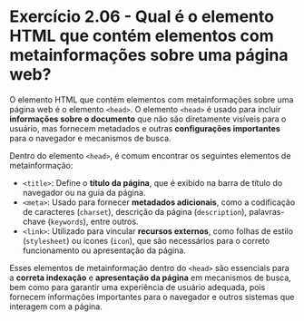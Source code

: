 # Exercício 2.06 - Qual é o elemento HTML que contém elementos com metainformações sobre uma página web?

O elemento HTML que contém elementos com metainformações sobre uma página web é
o elemento `<head>`. O elemento `<head>` é usado para incluir **informações
sobre o documento** que não são diretamente visíveis para o usuário, mas
fornecem metadados e outras **configurações importantes** para o navegador e
mecanismos de busca.

Dentro do elemento `<head>`, é comum encontrar os seguintes elementos de
metainformação:

- `<title>`: Define o **título da página**, que é exibido na barra de título
    do navegador ou na guia da página.
- `<meta>`: Usado para fornecer **metadados adicionais**, como a codificação
    de caracteres (`charset`), descrição da página (`description`),
    palavras-chave (`keywords`), entre outros.
- `<link>`: Utilizado para vincular **recursos externos**, como folhas de
    estilo (`stylesheet`) ou ícones (`icon`), que são necessários para o correto
    funcionamento ou apresentação da página.

Esses elementos de metainformação dentro do `<head>` são essenciais para a
**correta indexação** e **apresentação da página** em mecanismos de busca, bem
como para garantir uma experiência de usuário adequada, pois fornecem
informações importantes para o navegador e outros sistemas que interagem com a
página.
